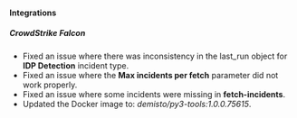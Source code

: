 
#### Integrations

##### CrowdStrike Falcon

- Fixed an issue where there was inconsistency in the last_run object for **IDP Detection** incident type.
- Fixed an issue where the **Max incidents per fetch** parameter did not work properly. 
- Fixed an issue where some incidents were missing in **fetch-incidents**.
- Updated the Docker image to: *demisto/py3-tools:1.0.0.75615*.
